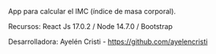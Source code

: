 App para calcular el IMC (índice de masa corporal). 

Recursos: React Js 17.0.2 / Node 14.7.0 / Bootstrap

Desarrolladora: Ayelén Cristi - https://github.com/ayelencristi




